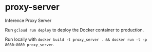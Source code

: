 # proxy-server

Inference Proxy Server

Run `gcloud run deploy` to deploy the Docker container to production.

Run locally with `docker build -t proxy_server . && docker run -t -p 8080:8080 proxy_server`.
